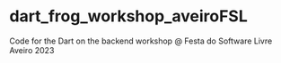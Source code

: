 # dart_frog_workshop_aveiroFSL
Code for the Dart on the backend workshop @ Festa do Software Livre Aveiro 2023
